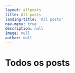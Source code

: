 ```yaml
---
layout: allposts
title: All posts
landing-title: 'All posts'
nav-menu: true
description: null
image: null
author: null
---
```


<h1>Todos os posts</h1>
